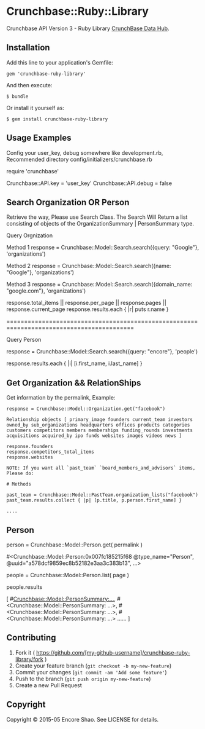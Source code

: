 # Crunchbase::Ruby::Library

Crunchbase API Version 3 - Ruby Library [CrunchBase Data Hub](http://data.crunchbase.com/v3).

## Installation

Add this line to your application's Gemfile:

    gem 'crunchbase-ruby-library'

And then execute:

    $ bundle

Or install it yourself as:

    $ gem install crunchbase-ruby-library
    
## Usage Examples

Config your user_key, debug somewhere like development.rb, Recommended directory config/initializers/crunchbase.rb

  require 'crunchbase'

  Crunchbase::API.key   = 'user_key'
  Crunchbase::API.debug = false

## Search Organization OR Person

Retrieve the way, Please use Search Class. The Search Will Return a list consisting of objects of the OrganizationSummary | PersonSummary type.
    
  
  Query Orgnization

  Method 1
  response = Crunchbase::Model::Search.search({query: "Google"}, 'organizations')  

  Method 2
  response = Crunchbase::Model::Search.search({name: "Google"}, 'organizations')  

  Method 3
  response = Crunchbase::Model::Search.search({domain_name: "google.com"}, 'organizations')  

  response.total_items || response.per_page || response.pages || response.current_page
  response.results.each { |r| puts r.name }


  ==========================================================================================


  Query Person

  response = Crunchbase::Model::Search.search({query: "encore"}, 'people')  

  response.results.each { |i| [i.first_name, i.last_name] }

## Get Organization && RelationShips

Get information by the permalink, Example:

    response = Crunchbase::Model::Organization.get("facebook")

    Relationship objects [ primary_image founders current_team investors owned_by sub_organizations headquarters offices products categories customers competitors members memberships funding_rounds investments acquisitions acquired_by ipo funds websites images videos news ]

    response.founders
    response.competitors_total_items
    response.websites

    NOTE: If you want all `past_team` `board_members_and_advisors` items, Please do:

    # Methods

    past_team = Crunchbase::Model::PastTeam.organization_lists("facebook")
    past_team.results.collect { |p| [p.title, p.person.first_name] }

    ....

## Person
    
  person = Crunchbase::Model::Person.get( permalink )

  #<Crunchbase::Model::Person:0x007fc185215f68 @type_name="Person", @uuid="a578dcf9859ec8b52182e3aa3c383b13", ...>

  people = Crunchbase::Model::Person.list( page )

  people.results
 
  [ #<Crunchbase::Model::PersonSummary:...>, 
  #<Crunchbase::Model::PersonSummary: ...>, 
  #<Crunchbase::Model::PersonSummary: ...>, 
  #<Crunchbase::Model::PersonSummary: ...>
  ...... ]

## Contributing

1. Fork it ( https://github.com/[my-github-username]/crunchbase-ruby-library/fork )
2. Create your feature branch (`git checkout -b my-new-feature`)
3. Commit your changes (`git commit -am 'Add some feature'`)
4. Push to the branch (`git push origin my-new-feature`)
5. Create a new Pull Request

## Copyright

Copyright © 2015-05 Encore Shao. See LICENSE for details.

